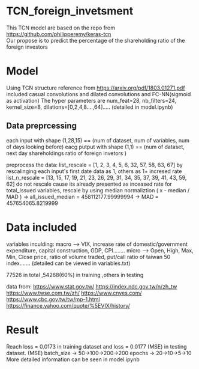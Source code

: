# TCN_foreign_invetsment
This TCN model are based on the repo from https://github.com/philipperemy/keras-tcn <br/>
Our propose is to predict the percentage of the shareholding ratio of the foreign investors


# Model
Using TCN structure reference from https://arxiv.org/pdf/1803.01271.pdf
included casual convolutions and dilated convolutions and FC-NN(sigmoid as activation)
The hyper parameters are num_feat=28, nb_filters=24, kernel_size=8, dilations=[0,2,4,8....,64]..... (detailed in model.ipynb)

## Data preprcessing
each input with shape (1,28,15)  ==  (num of dataset, num of variables, num of days looking before) 
eacg putput with shape (1,1)     ==  (num of dataset, next day shareholdings ratio of foreign invetors )

preprocess the data:
list_rescale = [1, 2, 3, 4, 5, 6, 32, 57, 58, 63, 67] by rescalinging each input's first date data as 1, others as 1+ incresed rate
list_n_rescale = [13, 15, 17, 19, 21, 23, 26, 29, 31, 34, 35, 37, 39, 41, 43, 59, 62] do not rescale cause its already presented as inceased rate
for total_issued variables, rescale by using median normaliztion ( x - median / MAD )
    -> all_issued_median = 458112177.99999994
    -> MAD = 457654065.8219999  

# Data included
variables inculding:
macro --> VIX, increase rate of domestic/government expenditure, capital construction, GDP, CPI........ 
micro --> Open, High, Max, Min, Close price, ratio of volume traded, put/call ratio of taiwan 50 index.......
(detailed can be viewed in variables.txt)

77526 in total ,54268(60%) in training ,others in testing 

data from:
https://www.stat.gov.tw/
https://index.ndc.gov.tw/n/zh_tw
https://www.twse.com.tw/zh/
https://www.cnyes.com/
https://www.cbc.gov.tw/tw/mp-1.html
https://finance.yahoo.com/quote/%5EVIX/history/

# Result
Reach loss = 0.0173 in training dataset and loss = 0.0177 (MSE) in testing dataset. (MSE) 
batch_size -> 50->100->200->200
epochs     -> 20->10->5->10
More detailed information can be seen in model.ipynb
